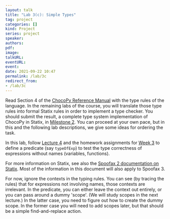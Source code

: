 ```yaml
---
layout: talk
title: "Lab 3(c): Simple Types"
tag: project
categories: []
kind: Project
series: project
speaker:
authors:
pdf:
image:
talkURL:
eventURL:
event:
date: 2021-09-22 10:47
permalink: /lab/3c
redirect_from:
- /lab/3c
---
```


Read Section 4 of the [ChocoPy Reference Manual](/labl/0a) with the type rules of the language.
In the remaining labs of the course, you will translate those type rules into formal Statix rules in order to implement a type checker.
You should submit the result, a complete type system implementation of ChocoPy in Statix, in [Milestone 2]({{site.baseurl}}/milestone/2).
You can proceed at your own pace, but in this and the following lab descriptions, we give some ideas for ordering the task.

In this lab, follow [Lecture 4]({{site.baseurl}}/lecture/4) and the homework assignments for [Week 3]({{site.baseurl}}/homework/3) to define a predicate (say `typeOfExp`) to test the type correctness of expressions without names (variables, functions).

For more information on Statix, see also the [Spoofax 2 documentation on Statix](https://www.spoofax.dev/references/statix/). Most of the information in this document will also apply to Spoofax 3.

For now, ignore the contexts in the typing rules. You can see (by tracing the rules) that for expressions not involving names, those contexts are irrelevant. In the predicate, you can either leave the context out entirely, or you can pass around a dummy 'scope'. (We will study scopes in the next lecture.)
In the latter case, you need to figure out how to create the dummy scope. In the former case you will need to add scopes later, but that should be a simple find-and-replace action.
